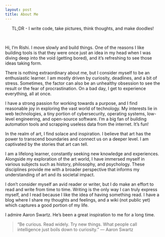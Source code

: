 ```yaml
---
layout: post
title: About Me
---
```


<p align="center">TL;DR - I write code, take pictures, think thoughts, and make doodles!</p>

<br>

<p>Hi, I’m Rishi. I move slowly and build things. One of the reasons I like building tools is that they were once just an idea in my head when I was diving deep into the void (getting bored), and it’s refreshing to see those ideas taking form.</p>

<p>There is nothing extraordinary about me, but I consider myself to be an enthusiastic learner. I am mostly driven by curiosity, deadlines, and a bit of stress. Sometimes, the factor can also be an unhealthy obsession to see the result or the fear of procrastination. On a bad day, I get to experience everything, all at once.</p>

<p>I have a strong passion for working towards a purpose, and I find reasonable joy in exploring the vast world of technology. My interests lie in web technologies, a tiny portion of cybersecurity, operating systems, low-level engineering, and open-source software. I’m a big fan of building automation tools and scrapping useless data from the internet. It’s fun!</p>

<p>In the realm of art, I find solace and inspiration. I believe that art has the power to transcend boundaries and connect us on a deeper level. I am captivated by the stories that art can tell.</p>

<p>I am a lifelong learner, constantly seeking new knowledge and experiences. Alongside my exploration of the art world, I have immersed myself in various subjects such as history, philosophy, and psychology. These disciplines provide me with a broader perspective that informs my understanding of art and its societal impact.</p>

<p>I don’t consider myself an avid reader or writer, but I do make an effort to read and write from time to time. Writing is the only way I can truly express myself, and I read because I like the idea of having something read. I have a blog where I share my thoughts and feelings, and a wiki (not public yet) which captures a good portion of my life.</p>

<p>I admire Aaron Swartz. He’s been a great inspiration to me for a long time.</p>

> “Be curious. Read widely. Try new things. What people call intelligence just boils down to curiosity.” ― Aaron Swartz
